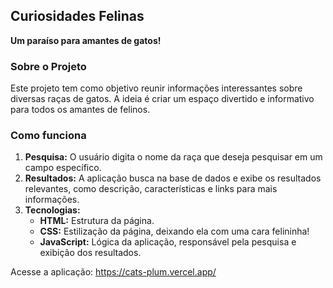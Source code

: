 ## Curiosidades Felinas

**Um paraíso para amantes de gatos!**

### Sobre o Projeto
Este projeto tem como objetivo reunir informações interessantes sobre diversas raças de gatos. A ideia é criar um espaço divertido e informativo para todos os amantes de felinos.

### Como funciona
1. **Pesquisa:** O usuário digita o nome da raça que deseja pesquisar em um campo específico.
2. **Resultados:** A aplicação busca na base de dados e exibe os resultados relevantes, como descrição, características e links para mais informações.
3. **Tecnologias:**
   * **HTML:** Estrutura da página.
   * **CSS:** Estilização da página, deixando ela com uma cara felininha!
   * **JavaScript:** Lógica da aplicação, responsável pela pesquisa e exibição dos resultados.

Acesse a aplicação: https://cats-plum.vercel.app/
